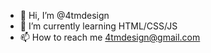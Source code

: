 - 👋 Hi, I’m @4tmdesign
- 🌱 I’m currently learning HTML/CSS/JS
- 📫 How to reach me 
4tmdesign@gmail.com

<!---
owl745/owl745 is a ✨ special ✨ repository because its `README.md` (this file) appears on your GitHub profile.
You can click the Preview link to take a look at your changes.
--->
